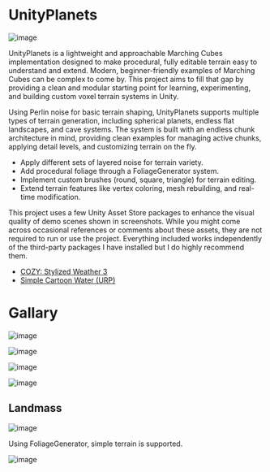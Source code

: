 <h1>UnityPlanets</h1> 

![image](https://github.com/user-attachments/assets/77e1c11f-2f27-44c7-aa58-3d1e1cc8996c)

UnityPlanets is a lightweight and approachable Marching Cubes implementation designed to make procedural, fully editable terrain easy to understand and extend. Modern, beginner-friendly examples of Marching Cubes can be complex to come by. 
This project aims to fill that gap by providing a clean and modular starting point for learning, experimenting, and building custom voxel terrain systems in Unity.

Using Perlin noise for basic terrain shaping, UnityPlanets supports multiple types of terrain generation, including spherical planets, endless flat landscapes, and cave systems. The system is built with an endless chunk architecture in mind, providing clean examples for managing active chunks, applying detail levels, and customizing terrain on the fly.

- Apply different sets of layered noise for terrain variety.
- Add procedural foliage through a FoliageGenerator system.
- Implement custom brushes (round, square, triangle) for terrain editing.
- Extend terrain features like vertex coloring, mesh rebuilding, and real-time modification.


This project uses a few Unity Asset Store packages to enhance the visual quality of demo scenes shown in screenshots. While you might come across occasional 
references or comments about these assets, they are not required to run or use the project. Everything included works independently of the third-party packages I have installed but I do highly recommend them.

- [COZY: Stylized Weather 3](https://assetstore.unity.com/packages/tools/utilities/cozy-stylized-weather-3-271742)
- [Simple Cartoon Water (URP)](https://assetstore.unity.com/packages/2d/textures-materials/simple-cartoon-water-urp-255729)

<h1>Gallary</h1>

![image](https://github.com/user-attachments/assets/d1055a01-7c36-4289-badd-54ef5054006f)

![image](https://github.com/user-attachments/assets/0929788e-0441-4e12-b07b-eeb022a7d08b)

![image](https://github.com/user-attachments/assets/5d10afee-f799-4325-aa9b-765efc8a52b4)

![image](https://github.com/user-attachments/assets/083e5df7-2249-44d2-8b74-3a1d9a46b276)

<h2> Landmass </h2>

![image](https://github.com/user-attachments/assets/2c37d279-9e76-4fb2-89bc-7ade4224b17f)


Using FoliageGenerator, simple terrain is supported.

![image](https://github.com/user-attachments/assets/8a72aa3d-6cf5-4e99-b429-d5242c548eea)
